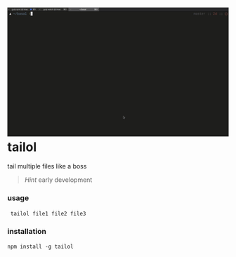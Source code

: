 ![](media/tailol.gif)
tailol
========

tail multiple files like a boss

> *Hint* early development

###  usage
```
 tailol file1 file2 file3
```

### installation

```
npm install -g tailol
```

